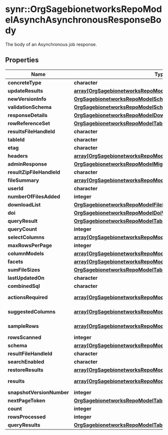 # synr::OrgSagebionetworksRepoModelAsynchAsynchronousResponseBody

The body of an Asynchronous job response.

## Properties
Name | Type | Description | Notes
------------ | ------------- | ------------- | -------------
**concreteType** | **character** |  | 
**updateResults** | [**array[OrgSagebionetworksRepoModelTableEntityUpdateResult]**](org.sagebionetworks.repo.model.table.EntityUpdateResult.md) | List of Results | [optional] 
**newVersionInfo** | [**OrgSagebionetworksRepoModelSchemaJsonSchemaVersionInfo**](org.sagebionetworks.repo.model.schema.JsonSchemaVersionInfo.md) |  | [optional] 
**validationSchema** | [**OrgSagebionetworksRepoModelSchemaJsonSchema**](org.sagebionetworks.repo.model.schema.JsonSchema.md) |  | [optional] 
**responseDetails** | [**OrgSagebionetworksRepoModelDownloadQueryResponseDetails**](org.sagebionetworks.repo.model.download.QueryResponseDetails.md) |  | [optional] 
**rowReferenceSet** | [**OrgSagebionetworksRepoModelTableRowReferenceSet**](org.sagebionetworks.repo.model.table.RowReferenceSet.md) |  | [optional] 
**resultsFileHandleId** | **character** |  | [optional] 
**tableId** | **character** |  | [optional] 
**etag** | **character** |  | [optional] 
**headers** | [**array[OrgSagebionetworksRepoModelTableSelectColumn]**](org.sagebionetworks.repo.model.table.SelectColumn.md) | The list of SelectColumns that describes the rows of this set. | [optional] 
**adminResponse** | [**OrgSagebionetworksRepoModelMigrationAdminResponse**](org.sagebionetworks.repo.model.migration.AdminResponse.md) |  | [optional] 
**resultZipFileHandleId** | **character** |  | [optional] 
**fileSummary** | [**array[OrgSagebionetworksRepoModelFileFileDownloadSummary]**](org.sagebionetworks.repo.model.file.FileDownloadSummary.md) | The summary of each requested file. | [optional] 
**userId** | **character** |  | [optional] 
**numberOfFilesAdded** | **integer** |  | [optional] 
**downloadList** | [**OrgSagebionetworksRepoModelFileDownloadList**](org.sagebionetworks.repo.model.file.DownloadList.md) |  | [optional] 
**doi** | [**OrgSagebionetworksRepoModelDoiV2Doi**](org.sagebionetworks.repo.model.doi.v2.Doi.md) |  | [optional] 
**queryResult** | [**OrgSagebionetworksRepoModelTableQueryResult**](org.sagebionetworks.repo.model.table.QueryResult.md) |  | [optional] 
**queryCount** | **integer** |  | [optional] 
**selectColumns** | [**array[OrgSagebionetworksRepoModelTableSelectColumn]**](org.sagebionetworks.repo.model.table.SelectColumn.md) | The list of SelectColumns from the select clause. Use mask &#x3D; 0x4 to include in the bundle. | [optional] 
**maxRowsPerPage** | **integer** |  | [optional] 
**columnModels** | [**array[OrgSagebionetworksRepoModelTableColumnModel]**](org.sagebionetworks.repo.model.table.ColumnModel.md) | The list of ColumnModels for the table. Use mask &#x3D; 0x10 to include in the bundle. | [optional] 
**facets** | [**array[OrgSagebionetworksRepoModelTableFacetColumnResult]**](org.sagebionetworks.repo.model.table.FacetColumnResult.md) | The list of facets for the search results | [optional] 
**sumFileSizes** | [**OrgSagebionetworksRepoModelTableSumFileSizes**](org.sagebionetworks.repo.model.table.SumFileSizes.md) |  | [optional] 
**lastUpdatedOn** | **character** |  | [optional] 
**combinedSql** | **character** |  | [optional] 
**actionsRequired** | [**array[OrgSagebionetworksRepoModelDownloadActionRequiredCount]**](org.sagebionetworks.repo.model.download.ActionRequiredCount.md) | The first 50 actions required to download the files that are part of the query. Use mask &#x3D; 0x200 to include them in the bundle. | [optional] 
**suggestedColumns** | [**array[OrgSagebionetworksRepoModelTableColumnModel]**](org.sagebionetworks.repo.model.table.ColumnModel.md) | The list of ColumnModels that are compatible with the CSV file.  This is more accurate for a full scan than a partial scan. | [optional] 
**sampleRows** | [**array[OrgSagebionetworksRepoModelTableRow]**](org.sagebionetworks.repo.model.table.Row.md) | A sampling of the first few rows from the CSV as they would be applied with the provided parameters. | [optional] 
**rowsScanned** | **integer** |  | [optional] 
**schema** | [**array[OrgSagebionetworksRepoModelTableColumnModel]**](org.sagebionetworks.repo.model.table.ColumnModel.md) | The resulting schema after the change. | [optional] 
**resultFileHandleId** | **character** |  | [optional] 
**searchEnabled** | **character** |  | [optional] 
**restoreResults** | [**array[OrgSagebionetworksRepoModelFileFileHandleRestoreResult]**](org.sagebionetworks.repo.model.file.FileHandleRestoreResult.md) | The list of restore operation status for each of the file handle in the original request. | [optional] 
**results** | [**array[OrgSagebionetworksRepoModelTableColumnModel]**](org.sagebionetworks.repo.model.table.ColumnModel.md) | A page of &lt;a href&#x3D;\&quot;${org.sagebionetworks.repo.model.table.ColumnModel}\&quot;&gt;ColumnModels&lt;/a&gt; | [optional] 
**snapshotVersionNumber** | **integer** |  | [optional] 
**nextPageToken** | [**OrgSagebionetworksRepoModelTableQueryNextPageToken**](org.sagebionetworks.repo.model.table.QueryNextPageToken.md) |  | [optional] 
**count** | **integer** |  | [optional] 
**rowsProcessed** | **integer** |  | [optional] 
**queryResults** | [**OrgSagebionetworksRepoModelTableRowSet**](org.sagebionetworks.repo.model.table.RowSet.md) |  | [optional] 


